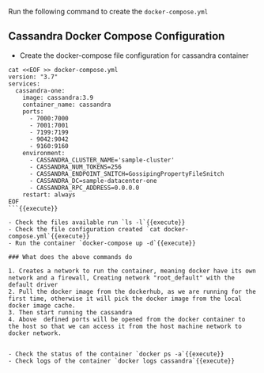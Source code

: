Run the following command to create the `docker-compose.yml`

## Cassandra Docker Compose Configuration

- Create the docker-compose file configuration for cassandra container

```
cat <<EOF >> docker-compose.yml
version: "3.7"
services:
  cassandra-one: 
    image: cassandra:3.9
    container_name: cassandra
    ports:
      - 7000:7000
      - 7001:7001
      - 7199:7199
      - 9042:9042
      - 9160:9160
    environment:
      - CASSANDRA_CLUSTER_NAME='sample-cluster'
      - CASSANDRA_NUM_TOKENS=256
      - CASSANDRA_ENDPOINT_SNITCH=GossipingPropertyFileSnitch
      - CASSANDRA_DC=sample-datacenter-one
      - CASSANDRA_RPC_ADDRESS=0.0.0.0
    restart: always
EOF
```{{execute}}

- Check the files available run `ls -l`{{execute}}
- Check the file configuration created `cat docker-compose.yml`{{execute}}
- Run the container `docker-compose up -d`{{execute}}

### What does the above commands do

1. Creates a network to run the container, meaning docker have its own network and a firewall, Creating network "root_default" with the default driver
2. Pull the docker image from the dockerhub, as we are running for the first time, otherwise it will pick the docker image from the local docker image cache.
3. Then start running the cassandra
4. Above  defined ports will be opened from the docker container to the host so that we can access it from the host machine network to docker network.


- Check the status of the container `docker ps -a`{{execute}}
- Check logs of the container `docker logs cassandra`{{execute}}
